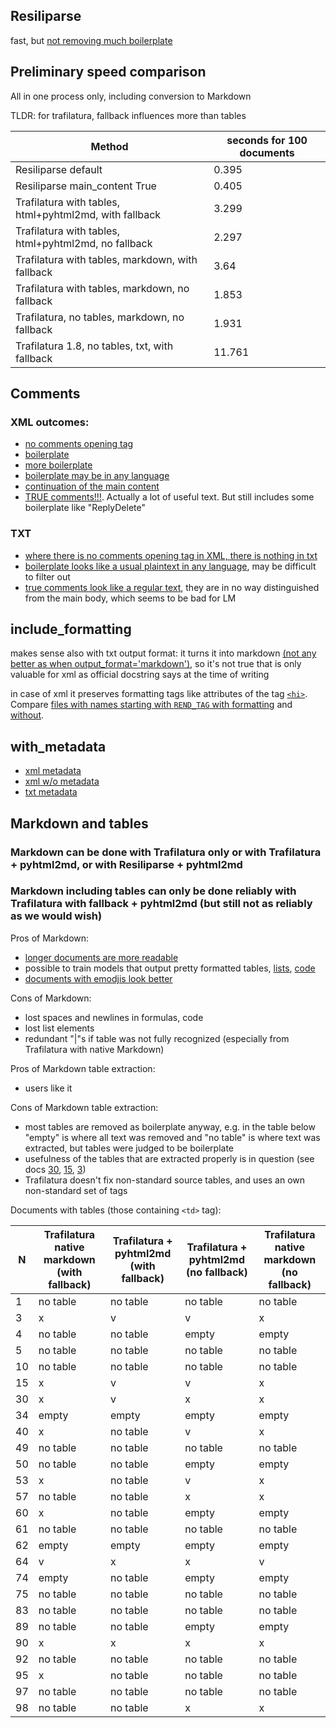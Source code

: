 ## Resiliparse

fast, but [not removing much boilerplate](resili) 

## Preliminary speed comparison

All in one process only, including conversion to Markdown

TLDR: for trafilatura, fallback influences more than tables 

| Method                                                 | seconds for 100 documents |
|--------------------------------------------------------|---------------------------|
| Resiliparse default                                    | 0.395                     |
| Resiliparse main_content True                          | 0.405                     |
| Trafilatura with tables, html+pyhtml2md, with fallback | 3.299                     |
| Trafilatura with tables, html+pyhtml2md, no fallback   | 2.297                     |
| Trafilatura with tables, markdown, with fallback       | 3.64                      |
| Trafilatura with tables, markdown, no fallback         | 1.853                     |
| Trafilatura, no tables, markdown, no fallback          | 1.931                     |
|Trafilatura 1.8, no tables, txt, with fallback| 11.761|

## Comments

### XML outcomes:

- [no comments opening tag](traf/traf-xml-tables-True-no_fallback-False-comments-True-formatting-True-metadata-True/8-traf-xml-tables-True-no_fallback-False-comments-True-formatting-True-metadata-True.xml)
- [boilerplate](traf/traf-xml-tables-True-no_fallback-False-comments-True-formatting-True-metadata-True/IS_COMMENTS-6-traf-xml-tables-True-no_fallback-False-comments-True-formatting-True-metadata-True.xml)
- [more boilerplate](traf/traf-xml-tables-True-no_fallback-False-comments-True-formatting-True-metadata-True/IS_COMMENTS-33-traf-xml-tables-True-no_fallback-False-comments-True-formatting-True-metadata-True.xml)
- [boilerplate may be in any language](traf/traf-xml-tables-True-no_fallback-False-comments-True-formatting-True-metadata-True/IS_COMMENTS-44-traf-xml-tables-True-no_fallback-False-comments-True-formatting-True-metadata-True.xml)
- [continuation of the main content](traf/traf-xml-tables-True-no_fallback-False-comments-True-formatting-True-metadata-True/IS_COMMENTS-38-traf-xml-tables-True-no_fallback-False-comments-True-formatting-True-metadata-True.xml)
- [TRUE comments!!!](traf/traf-xml-tables-True-no_fallback-False-comments-True-formatting-True-metadata-True/IS_COMMENTS-IS_TABLE-61-traf-xml-tables-True-no_fallback-False-comments-True-formatting-True-metadata-True.xml). Actually a lot of useful text. But still includes some boilerplate like "ReplyDelete"

### TXT

- [where there is no comments opening tag in XML, there is nothing in txt](traf/traf-txt-tables-False-no_fallback-False-comments-True-formatting-False-metadata-False/8-traf-txt-tables-False-no_fallback-False-comments-True-formatting-False-metadata-False.txt)
- [boilerplate looks like a usual plaintext in any language](traf/traf-txt-tables-False-no_fallback-False-comments-True-formatting-False-metadata-False/44-traf-txt-tables-False-no_fallback-False-comments-True-formatting-False-metadata-False.txt), may be difficult to filter out
- [true comments look like a regular text](traf/traf-txt-tables-False-no_fallback-False-comments-True-formatting-False-metadata-False/IS_TABLE-61-traf-txt-tables-False-no_fallback-False-comments-True-formatting-False-metadata-False.txt), they are in no way distinguished from the main body, which seems to be bad for LM

## include_formatting

makes sense also with txt output format: it turns it into markdown [(not any better as when output_format='markdown')](traf/traf-txt-tables-False-no_fallback-False-comments-False-formatting-True-metadata-True/56-traf-txt-tables-False-no_fallback-False-comments-False-formatting-True-metadata-True.txt), so it's not true that is only valuable for xml as official docstring says at the time of writing

in case of xml it preserves formatting tags like attributes of the tag [`<hi>`](https://tei-c.org/release/doc/tei-p5-doc/en/html/ref-hi.html). Compare [files with names starting with `REND_TAG` with formatting](traf/traf-xml-tables-True-no_fallback-False-comments-True-formatting-True-metadata-False) and [without](traf/traf-xml-tables-True-no_fallback-False-comments-True-formatting-False-metadata-False).

## with_metadata

- [xml metadata](traf/traf-xml-tables-True-no_fallback-False-comments-True-formatting-True-metadata-True)
- [xml w/o metadata](traf/traf-xml-tables-True-no_fallback-False-comments-True-formatting-False-metadata-False)
- [txt metadata](traf/traf-txt-tables-False-no_fallback-False-comments-False-formatting-True-metadata-True)

## Markdown and tables

### Markdown can be done with Trafilatura only or with Trafilatura + pyhtml2md, or with Resiliparse + pyhtml2md

### Markdown including tables can only be done reliably with Trafilatura with fallback + pyhtml2md (but still not as reliably as we would wish)

Pros of Markdown:

- [longer documents are more readable](traf/traf-markdown-tables-True-no_fallback-True/IS_TABLE-61-traf-markdown-tables-True-no_fallback-True.md)
- possible to train models that output pretty formatted tables, [lists](traf/traf-html-tables-True-no_fallback-True/55-traf-html-tables-True-no_fallback-True.md), [code](traf/traf-markdown-tables-True-no_fallback-True/56-traf-markdown-tables-True-no_fallback-True.md)
- [documents with emodjis look better](traf/traf-markdown-tables-True-no_fallback-True/18-traf-markdown-tables-True-no_fallback-True.md)

Cons of Markdown:

- lost spaces and newlines in formulas, code
- lost list elements
- redundant "|"s if table was not fully recognized (especially from Trafilatura with native Markdown)

Pros of Markdown table extraction:

- users like it

Cons of Markdown table extraction:

- most tables are removed as boilerplate anyway, e.g. in the table below "empty" is where all text was removed and "no table" is where text was extracted, but tables were judged to be boilerplate
- usefulness of the tables that are extracted properly is in question (see docs [30](traf/traf-html-tables-True-no_fallback-False/30-traf-html-tables-True-no_fallback-False.md), [15](traf/traf-html-tables-True-no_fallback-False/15-traf-html-tables-True-no_fallback-False.md), [3](traf/traf-html-tables-True-no_fallback-False/3-traf-html-tables-True-no_fallback-False.md))
- Trafilatura doesn't fix non-standard source tables, and uses an own non-standard set of tags

Documents with tables (those containing `<td>` tag):

| N  | Trafilatura native markdown (with fallback) | Trafilatura + pyhtml2md (with fallback) | Trafilatura + pyhtml2md (no fallback) | Trafilatura native markdown (no fallback) |
|----|---------------------------------------------|-----------------------------------------|---------------------------------------|-------------------------------------------|
| 1  | no table                                    | no table                                | no table                              | no table                                  
| 3  | x                                           | v                                       | v                                     | x                                         |
| 4  | no table                                    | no table                                | empty                                 | empty                                     | 
| 5  | no table                                    | no table                                | no table                              | no table                                  
| 10 | no table                                    | no table                                | no table                              | no table                                  
| 15 | x                                           | v                                       | v                                     | x                                         | 
| 30 | x                                           | v                                       | x                                     | x                                         |
| 34 | empty                                       | empty                                   | empty                                 | empty                                     
| 40 | x                                           | no table                                | v                                     | x                                         
| 49 | no table                                    | no table                                | no table                              | no table                                  
| 50 | no table                                    | no table                                | empty                                 | empty                                     
| 53 | x                                           | no table                                | v                                     | x                                         
| 57 | no table                                    | no table                                | x                                     | x                                         
| 60 | x                                           | no table                                | empty                                 | empty                                     
| 61 | no table                                    | no table                                | no table                              | no table                                  
| 62 | empty                                       | empty                                   | empty                                 | empty                                     
| 64 | v                                           | x                                       | x                                     | v                                         |
| 74 | empty                                       | no table                                | empty                                 | empty                                     |
| 75 | no table                                    | no table                                | no table                              | no table                                  |
| 83 | no table                                    | no table                                | no table                              | no table                                  
| 89 | no table                                    | no table                                | empty                                 | empty                                     
| 90 | x                                           | x                                       | x                                     | x                                         
| 92 | no table                                    | no table                                | no table                              | no table                                  |
| 95 | x                                           | no table                                | no table                              | no table
| 97 | no table                                    | no table                                | no table                              | no table
|98| no table                                    | no table                                | x                                     |x

